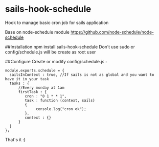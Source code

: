 # sails-hook-schedule
Hook to manage basic cron job for sails application

Base on node-schedule module https://github.com/node-schedule/node-schedule

##Installation
    npm install sails-hook-schedule
Don't use sudo or config/schedule.js will be create as root user  

##Configure
Create or modify config/schedule.js : 

    module.exports.schedule = {
      sailsInContext : true, //If sails is not as global and you want to have it in your task
      tasks : {
          //Every monday at 1am
          firstTask : {
             cron : "0 1 * * 1",
             task : function (context, sails)
             {
                  console.log("cron ok");
             },
             context : {}
          }
      }
    };
    
That's it :) 
